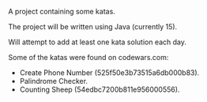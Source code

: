 A project containing some katas.

The project will be written using Java (currently 15).

Will attempt to add at least one kata solution each day.

Some of the katas were found on codewars.com:
- Create Phone Number (525f50e3b73515a6db000b83).
- Palindrome Checker.
- Counting Sheep (54edbc7200b811e956000556).
